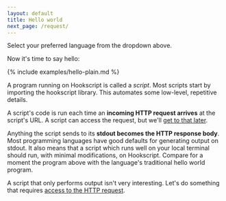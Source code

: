 ```yaml
---
layout: default
title: Hello world
next_page: /request/
---
```


Select your preferred language from the dropdown above.

Now it's time to say hello:

{% include examples/hello-plain.md %}

A program running on Hookscript is called a *script*.  Most scripts start by
importing the hookscript library.  This automates some low-level, repetitive
details.

A script's code is run each time an **incoming HTTP request arrives** at the
script's URL.  A script can access the request, but we'll
[get to that later](/request/).

Anything the script sends to its **stdout becomes the HTTP response body**. Most
programming languages have good defaults for generating output on stdout.  It
also means that a script which runs well on your local terminal should run, with
minimal modifications, on Hookscript.  Compare for a moment the program above
with the language's traditional hello world program.

A script that only performs output isn't very interesting.  Let's do something
that requires [access to the HTTP request](/request/).
